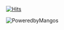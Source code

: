 [![Hits](https://hits.seeyoufarm.com/api/count/incr/badge.svg?url=https%3A%2F%2Fgithub.com%2FMangov0id%2FMangov0id&count_bg=%23457B1C&title_bg=%23555555&icon=postwoman.svg&icon_color=%23E7E7E7&title=Hits&edge_flat=false)](https://hits.seeyoufarm.com)

![PoweredbyMangos](https://img.shields.io/badge/Powered_By-Mangos-orange.svg)
<!--
**Mangov0id/Mangov0id** is a ✨ _special_ ✨ repository because its `README.md` (this file) appears on your GitHub profile.

Here are some ideas to get you started:

- 🔭 I’m currently working on ...
- 🌱 I’m currently learning ...
- 👯 I’m looking to collaborate on ...
- 🤔 I’m looking for help with ...
- 💬 Ask me about ...
- 📫 How to reach me: ...
- 😄 Pronouns: ...
- ⚡ Fun fact: ...
-->
